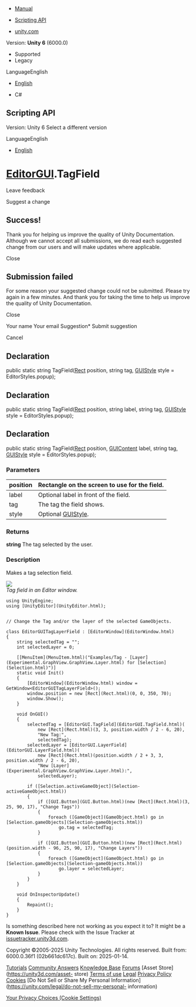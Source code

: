 [ ]()

  * [Manual](../Manual/index.html)
  * [Scripting API](../ScriptReference/index.html)

  * [unity.com](https://unity.com/)

Version: **Unity 6** (6000.0)

  * Supported
  * Legacy

LanguageEnglish

  * [English]()

  * C#

[ ](https://docs.unity3d.com)

## Scripting API

Version: Unity 6 Select a different version

LanguageEnglish

  * [English]()

#  [EditorGUI](EditorGUI.html).TagField

Leave feedback

Suggest a change

## Success!

Thank you for helping us improve the quality of Unity Documentation. Although
we cannot accept all submissions, we do read each suggested change from our
users and will make updates where applicable.

Close

## Submission failed

For some reason your suggested change could not be submitted. Please <a>try
again</a> in a few minutes. And thank you for taking the time to help us
improve the quality of Unity Documentation.

Close

Your name Your email Suggestion* Submit suggestion

Cancel

[ ]()

## Declaration

public static string TagField([Rect](Rect.html) position, string tag,
[GUIStyle](GUIStyle.html) style = EditorStyles.popup);

## Declaration

public static string TagField([Rect](Rect.html) position, string label, string
tag, [GUIStyle](GUIStyle.html) style = EditorStyles.popup);

## Declaration

public static string TagField([Rect](Rect.html) position,
[GUIContent](GUIContent.html) label, string tag, [GUIStyle](GUIStyle.html)
style = EditorStyles.popup);

### Parameters

position | Rectangle on the screen to use for the field.  
---|---  
label | Optional label in front of the field.  
tag | The tag the field shows.  
style | Optional [GUIStyle](GUIStyle.html).  
  
### Returns

**string** The tag selected by the user.

### Description

Makes a tag selection field.

![](../StaticFiles/ScriptRefImages/EditorGUITagField.png)  
_Tag field in an Editor window._

    
    
    using UnityEngine;
    using [UnityEditor](UnityEditor.html);  
      
    
    // Change the Tag and/or the layer of the selected GameObjects.  
      
    class EditorGUITagLayerField : [EditorWindow](EditorWindow.html)
    {
        string selectedTag = "";
        int selectedLayer = 0;  
      
        [[MenuItem](MenuItem.html)("Examples/Tag - [Layer](Experimental.GraphView.GraphView.Layer.html) for [Selection](Selection.html)")]
        static void Init()
        {
            [EditorWindow](EditorWindow.html) window = GetWindow<EditorGUITagLayerField>();
            window.position = new [Rect](Rect.html)(0, 0, 350, 70);
            window.Show();
        }  
      
        void OnGUI()
        {
            selectedTag = [EditorGUI.TagField](EditorGUI.TagField.html)(
                new [Rect](Rect.html)(3, 3, position.width / 2 - 6, 20),
                "New Tag:",
                selectedTag);
            selectedLayer = [EditorGUI.LayerField](EditorGUI.LayerField.html)(
                new [Rect](Rect.html)(position.width / 2 + 3, 3, position.width / 2 - 6, 20),
                "New [Layer](Experimental.GraphView.GraphView.Layer.html):",
                selectedLayer);  
      
            if ([Selection.activeGameObject](Selection-activeGameObject.html))
            {
                if ([GUI.Button](GUI.Button.html)(new [Rect](Rect.html)(3, 25, 90, 17), "Change Tags"))
                {
                    foreach ([GameObject](GameObject.html) go in [Selection.gameObjects](Selection-gameObjects.html))
                        go.tag = selectedTag;
                }  
      
                if ([GUI.Button](GUI.Button.html)(new [Rect](Rect.html)(position.width - 96, 25, 90, 17), "Change Layers"))
                {
                    foreach ([GameObject](GameObject.html) go in [Selection.gameObjects](Selection-gameObjects.html))
                        go.layer = selectedLayer;
                }
            }
        }  
      
        void OnInspectorUpdate()
        {
            Repaint();
        }
    }
    

Is something described here not working as you expect it to? It might be a
**Known Issue**. Please check with the Issue Tracker at
[issuetracker.unity3d.com](https://issuetracker.unity3d.com).

Copyright ©2005-2025 Unity Technologies. All rights reserved. Built from:
6000.0.36f1 (02b661dc617c). Built on: 2025-01-14.

[Tutorials](https://unity3d.com/learn) [Community
Answers](https://answers.unity3d.com) [Knowledge
Base](https://support.unity3d.com/hc/en-us)
[Forums](https://forum.unity3d.com) [Asset Store](https://unity3d.com/asset-
store) [Terms of use](https://docs.unity3d.com/Manual/TermsOfUse.html)
[Legal](https://unity.com/legal) [Privacy
Policy](https://unity.com/legal/privacy-policy)
[Cookies](https://unity.com/legal/cookie-policy) [Do Not Sell or Share My
Personal Information](https://unity.com/legal/do-not-sell-my-personal-
information)

[Your Privacy Choices (Cookie Settings)](javascript:void\(0\);)


